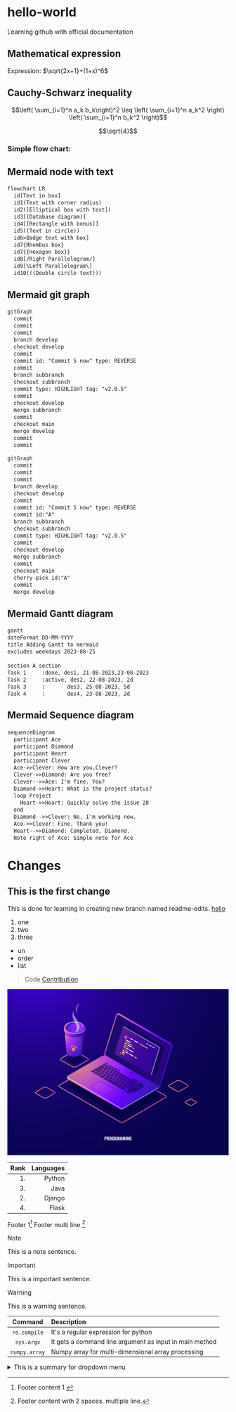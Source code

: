 # hello-world
Learning github with official documentation

## Mathematical expression

Expression: $\sqrt{2x+1}+(1+x)^6$

## **Cauchy-Schwarz inequality**

```math
\left( \sum_{i=1}^n a_k b_k\right)^2 \leq \left( \sum_{i=1}^n a_k^2 \right) \left( \sum_{i=1}^n b_k^2 \right)
```

```math
\sqrt{4}
```


### Simple flow chart:

## Mermaid node with text
```mermaid
flowchart LR
  id[Text in box]
  id1(Text with corner radius)
  id2([Elliptical box with text])
  id3[(Database diagram)]
  id4[[Rectangle with bonus]]
  id5((Text in circle))
  id6>Badge text with box]
  id7{Rhombus box}
  id7{{Hexagon box}}
  id8[/Right Parallelogram/]
  id9[\Left Parallelogram\]
  id10(((Double circle text)))
```

## Mermaid git graph

```mermaid
gitGraph
  commit
  commit
  commit
  branch develop
  checkout develop
  commit
  commit id: "Commit 5 now" type: REVERSE
  commit
  branch subbranch
  checkout subbranch
  commit type: HIGHLIGHT tag: "v2.0.5"
  commit
  checkout develop
  merge subbranch
  commit
  checkout main
  merge develop
  commit
  commit
```

```mermaid
gitGraph
  commit
  commit
  commit
  branch develop
  checkout develop
  commit
  commit id: "Commit 5 now" type: REVERSE
  commit id:"A"
  branch subbranch
  checkout subbranch
  commit type: HIGHLIGHT tag: "v2.0.5"
  commit
  checkout develop
  merge subbranch
  commit
  checkout main
  cherry-pick id:"A"
  commit
  merge develop
```

## Mermaid Gantt diagram

```mermaid
gantt
dateFormat DD-MM-YYYY
title Adding Gantt to mermaid
excludes weekdays 2023-08-25

section A section
Task 1     :done, des1, 21-08-2023,23-08-2023
Task 2     :active, des2, 22-08-2023, 2d
Task 3     :       des3, 25-08-2023, 5d
Task 4     :       des4, 23-08-2023, 2d
```

## Mermaid Sequence diagram

```mermaid
sequenceDiagram
  participant Ace
  participant Diamond
  participant Heart
  participant Clever
  Ace->>Clever: How are you,Clever?
  Clever->>Diamond: Are you free?
  Clever-->>Ace: I'm fine. You?
  Diamond->>Heart: What is the project status?
  loop Project
    Heart->>Heart: Quickly solve the issue 28
  end
  Diamond-->>Clever: No, I'm working now.
  Ace->>Clever: Fine. Thank you!
  Heart-->>Diamond: Completed, Diamond.
  Note right of Ace: Simple note for Ace
```


# Changes
## This is the first change
This is done for learning in creating new branch named readme-edits.
[hello](https://google.com)
1. one
2. two
3. three

-    un
-    order
-    list

> Code
[Contribution](./contribute.md)

<picture>
  <img alt="(prefer-color-scheme: dark)" src="./image1.jpg">
</picture>

|Rank|Languages|
|---:|---:|
|1.| Python|
|3.|Java|
|2.|Django|
|4.|Flask|


Footer 1[^1]
Footer multi line [^2]

[^1]: Footer content 1.
[^2]: Footer content with 2 spaces.
  multiple line.

> [!NOTE]
> This is a note sentence.

> [!IMPORTANT]
> This is a important sentence.

> [!WARNING]
> This is a warning sentence.

|Command|Description|
|:---:|:----|
|`re.compile`|It's a regular expression for python|
|`sys.argv`|It gets a command line argument as input in main method|
|`numpy.array`|Numpy array for multi-dimensional array processing|

<details>
<summary>This is a summary for dropdown menu</summary>
  
## Heading 2
````java
  class Main{
    public static void main(String[] args){
      Main main = new Main();
      System.out.println("Hello World");
      main.showName();
    }

    void showName(){
      System.out.println("This is GitHub");
    }
  }
````
</details>


